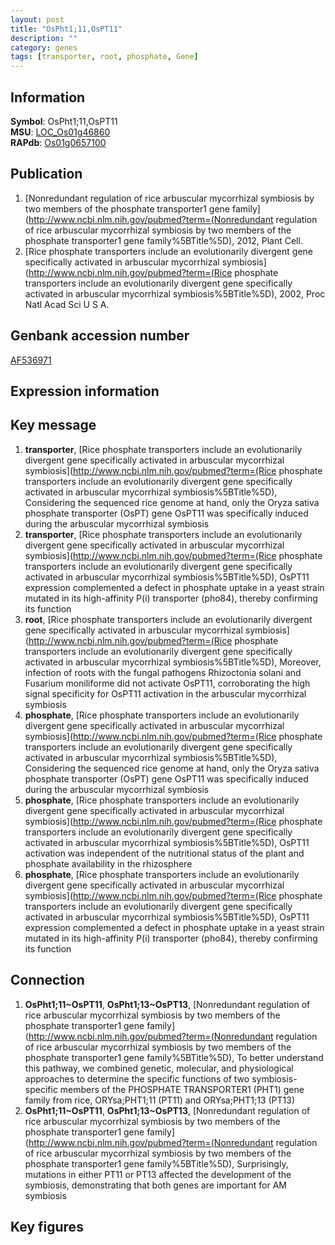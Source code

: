 ```yaml
---
layout: post
title: "OsPht1;11,OsPT11"
description: ""
category: genes
tags: [transporter, root, phosphate, Gene]
---
```


## Information
__Symbol__: OsPht1;11,OsPT11  
__MSU__: [LOC_Os01g46860](http://rice.plantbiology.msu.edu/cgi-bin/ORF_infopage.cgi?orf=LOC_Os01g46860)  
__RAPdb__: [Os01g0657100](http://rapdb.dna.affrc.go.jp/viewer/gbrowse_details/irgsp1?name=Os01g0657100)  

## Publication
1. [Nonredundant regulation of rice arbuscular mycorrhizal symbiosis by two members of the phosphate transporter1 gene family](http://www.ncbi.nlm.nih.gov/pubmed?term=(Nonredundant regulation of rice arbuscular mycorrhizal symbiosis by two members of the phosphate transporter1 gene family%5BTitle%5D), 2012, Plant Cell.
2. [Rice phosphate transporters include an evolutionarily divergent gene specifically activated in arbuscular mycorrhizal symbiosis](http://www.ncbi.nlm.nih.gov/pubmed?term=(Rice phosphate transporters include an evolutionarily divergent gene specifically activated in arbuscular mycorrhizal symbiosis%5BTitle%5D), 2002, Proc Natl Acad Sci U S A.

## Genbank accession number
[AF536971](http://www.ncbi.nlm.nih.gov/nuccore/AF536971)

## Expression information

## Key message
1. __transporter__, [Rice phosphate transporters include an evolutionarily divergent gene specifically activated in arbuscular mycorrhizal symbiosis](http://www.ncbi.nlm.nih.gov/pubmed?term=(Rice phosphate transporters include an evolutionarily divergent gene specifically activated in arbuscular mycorrhizal symbiosis%5BTitle%5D),  Considering the sequenced rice genome at hand, only the Oryza sativa phosphate transporter (OsPT) gene OsPT11 was specifically induced during the arbuscular mycorrhizal symbiosis
2. __transporter__, [Rice phosphate transporters include an evolutionarily divergent gene specifically activated in arbuscular mycorrhizal symbiosis](http://www.ncbi.nlm.nih.gov/pubmed?term=(Rice phosphate transporters include an evolutionarily divergent gene specifically activated in arbuscular mycorrhizal symbiosis%5BTitle%5D),  OsPT11 expression complemented a defect in phosphate uptake in a yeast strain mutated in its high-affinity P(i) transporter (pho84), thereby confirming its function
3. __root__, [Rice phosphate transporters include an evolutionarily divergent gene specifically activated in arbuscular mycorrhizal symbiosis](http://www.ncbi.nlm.nih.gov/pubmed?term=(Rice phosphate transporters include an evolutionarily divergent gene specifically activated in arbuscular mycorrhizal symbiosis%5BTitle%5D),  Moreover, infection of roots with the fungal pathogens Rhizoctonia solani and Fusarium moniliforme did not activate OsPT11, corroborating the high signal specificity for OsPT11 activation in the arbuscular mycorrhizal symbiosis
4. __phosphate__, [Rice phosphate transporters include an evolutionarily divergent gene specifically activated in arbuscular mycorrhizal symbiosis](http://www.ncbi.nlm.nih.gov/pubmed?term=(Rice phosphate transporters include an evolutionarily divergent gene specifically activated in arbuscular mycorrhizal symbiosis%5BTitle%5D),  Considering the sequenced rice genome at hand, only the Oryza sativa phosphate transporter (OsPT) gene OsPT11 was specifically induced during the arbuscular mycorrhizal symbiosis
5. __phosphate__, [Rice phosphate transporters include an evolutionarily divergent gene specifically activated in arbuscular mycorrhizal symbiosis](http://www.ncbi.nlm.nih.gov/pubmed?term=(Rice phosphate transporters include an evolutionarily divergent gene specifically activated in arbuscular mycorrhizal symbiosis%5BTitle%5D),  OsPT11 activation was independent of the nutritional status of the plant and phosphate availability in the rhizosphere
6. __phosphate__, [Rice phosphate transporters include an evolutionarily divergent gene specifically activated in arbuscular mycorrhizal symbiosis](http://www.ncbi.nlm.nih.gov/pubmed?term=(Rice phosphate transporters include an evolutionarily divergent gene specifically activated in arbuscular mycorrhizal symbiosis%5BTitle%5D),  OsPT11 expression complemented a defect in phosphate uptake in a yeast strain mutated in its high-affinity P(i) transporter (pho84), thereby confirming its function

## Connection
1. __OsPht1;11~OsPT11__, __OsPht1;13~OsPT13__, [Nonredundant regulation of rice arbuscular mycorrhizal symbiosis by two members of the phosphate transporter1 gene family](http://www.ncbi.nlm.nih.gov/pubmed?term=(Nonredundant regulation of rice arbuscular mycorrhizal symbiosis by two members of the phosphate transporter1 gene family%5BTitle%5D),  To better understand this pathway, we combined genetic, molecular, and physiological approaches to determine the specific functions of two symbiosis-specific members of the PHOSPHATE TRANSPORTER1 (PHT1) gene family from rice, ORYsa;PHT1;11 (PT11) and ORYsa;PHT1;13 (PT13)
2. __OsPht1;11~OsPT11__, __OsPht1;13~OsPT13__, [Nonredundant regulation of rice arbuscular mycorrhizal symbiosis by two members of the phosphate transporter1 gene family](http://www.ncbi.nlm.nih.gov/pubmed?term=(Nonredundant regulation of rice arbuscular mycorrhizal symbiosis by two members of the phosphate transporter1 gene family%5BTitle%5D),  Surprisingly, mutations in either PT11 or PT13 affected the development of the symbiosis, demonstrating that both genes are important for AM symbiosis

## Key figures


